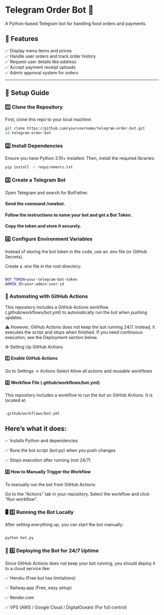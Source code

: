 # Telegram Order Bot 🤖  
A Python-based Telegram bot for handling food orders and payments.  

## 📌 Features  
✅ Display menu items and prices  
✅ Handle user orders and track order history  
✅ Request user details like address  
✅ Accept payment receipt uploads  
✅ Admin approval system for orders  

---

## 🚀 Setup Guide  

### 1️⃣ Clone the Repository  
First, clone this repo to your local machine:  
```bash
git clone https://github.com/yourusername/telegram-order-bot.git
cd telegram-order-bot
```
### 2️⃣ Install Dependencies
Ensure you have Python 3.10+ installed. Then, install the required libraries:

```bash
pip install -r requirements.txt
```
### 3️⃣ Create a Telegram Bot
Open Telegram and search for BotFather.
#### Send the command /newbot.
#### Follow the instructions to name your bot and get a Bot Token.
#### Copy the token and store it securely.

### 4️⃣ Configure Environment Variables
Instead of storing the bot token in the code, use an .env file (or GitHub Secrets).

Create a .env file in the root directory:

```bash

BOT_TOKEN=your-telegram-bot-token
ADMIN_ID=your-admin-user-id
```
### 🤖 Automating with GitHub Actions
This repository includes a GitHub Actions workflow (.github/workflows/bot.yml) to automatically run the bot when pushing updates.

⚠️ However, GitHub Actions does not keep the bot running 24/7. Instead, it executes the script and stops when finished. If you need continuous execution, see the Deployment section below.

⚙️ Setting Up GitHub Actions
#### 1️⃣ Enable GitHub Actions
Go to Settings → Actions
Select Allow all actions and reusable workflows
#### 2️⃣ Workflow File (.github/workflows/bot.yml)
This repository includes a workflow to run the bot on GitHub Actions. It is located at:

```bash

.github/workflows/bot.yml
```

## Here’s what it does:

✅ Installs Python and dependencies  

✅ Runs the bot script (bot.py) when you push changes 

✅ Stops execution after running (not 24/7) 



#### 3️⃣ How to Manually Trigger the Workflow
To manually run the bot from GitHub Actions:

Go to the "Actions" tab in your repository.
Select the workflow and click "Run workflow".

### 🖥️ 5️⃣ Running the Bot Locally
After setting everything up, you can start the bot manually:

```bash

python bot.py
```
### 🚀 6️⃣ Deploying the Bot for 24/7 Uptime
Since GitHub Actions does not keep your bot running, you should deploy it to a cloud service like:

✅ Heroku (Free but has limitations)

✅ Railway.app (Free, easy setup)

✅ Render.com

✅ VPS (AWS / Google Cloud / DigitalOcean) (For full control)


